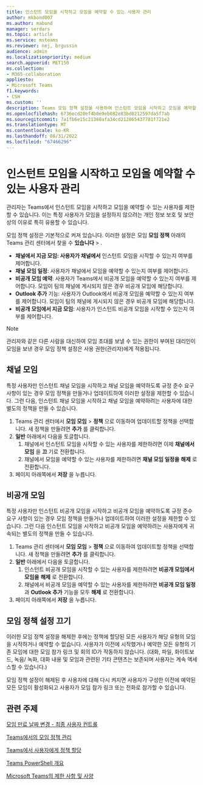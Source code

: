 ```yaml
---
title: 인스턴트 모임을 시작하고 모임을 예약할 수 있는 사용자 관리
author: mkbond007
ms.author: mabond
manager: serdars
ms.topic: article
ms.service: msteams
ms.reviewer: nej, brgussin
audience: admin
ms.localizationpriority: medium
search.appverid: MET150
ms.collection:
- M365-collaboration
appliesto:
- Microsoft Teams
f1.keywords:
- CSH
ms.custom: ''
description: Teams 모임 정책 설정을 사용하여 인스턴트 모임을 시작하고 모임을 예약할 수 있는 사용자를 제어하는 방법을 알아봅니다.
ms.openlocfilehash: 6736ecd20ef4b0e9eb082e83bd8212597da5f7ab
ms.sourcegitcommit: 7a1fb6e15c21368afa34cd212865437781f721e2
ms.translationtype: MT
ms.contentlocale: ko-KR
ms.lasthandoff: 08/31/2022
ms.locfileid: "67466296"
---
```

# <a name="manage-who-can-start-instant-meetings-and-schedule-meetings"></a>인스턴트 모임을 시작하고 모임을 예약할 수 있는 사용자 관리

관리자는 Teams에서 인스턴트 모임을 시작하고 모임을 예약할 수 있는 사용자를 제한할 수 있습니다. 이는 특정 사용자가 모임을 설정하지 않으려는 개인 정보 보호 및 보안상의 이유로 특히 유용할 수 있습니다.

모임 정책 설정은 기본적으로 켜져 있습니다. 이러한 설정은 모임 **모임 정책** 아래의 Teams 관리 센터에서 찾을 수 **있습니다** > .

- **채널에서 지금 모임: 사용자가 채널에서** 인스턴트 모임을 시작할 수 있는지 여부를 제어합니다.
- **채널 모임 일정**: 사용자가 채널에서 모임을 예약할 수 있는지 여부를 제어합니다.
- **비공개 모임 예약**: 사용자가 Teams에서 비공개 모임을 예약할 수 있는지 여부를 제어합니다. 모임이 팀의 채널에 게시되지 않은 경우 비공개 모임에 해당합니다.
- **Outlook 추가** 기능: 사용자가 Outlook에서 비공개 모임을 예약할 수 있는지 여부를 제어합니다. 모임이 팀의 채널에 게시되지 않은 경우 비공개 모임에 해당합니다.
- **비공개 모임에서 지금 모임**: 사용자가 인스턴트 비공개 모임을 시작할 수 있는지 여부를 제어합니다.

> [!NOTE]
> 관리자와 같은 다른 사람을 대신하여 모임 초대를 보낼 수 있는 권한이 부여된 대리인이 모임을 보낸 경우 모임 정책 설정은 사용 권한(관리자)에게 적용됩니다.

## <a name="channel-meetings"></a>채널 모임

특정 사용자만 인스턴트 채널 모임을 시작하고 채널 모임을 예약하도록 규정 준수 요구 사항이 있는 경우 모임 정책을 만들거나 업데이트하여 이러한 설정을 제한할 수 있습니다. 그런 다음, 인스턴트 채널 모임을 시작하고 채널 모임을 예약하려는 사용자에 대한 별도의 정책을 만들 수 있습니다.

1. Teams 관리 센터에서 **모임 모임** > **정책** 으로 이동하여 업데이트할 정책을 선택합니다. 새 정책을 만들려면 **추가** 를 클릭합니다.
1. **일반** 아래에서 다음을 토글합니다.
    1. 채널에서 인스턴트 모임을 시작할 수 있는 사용자를 제한하려면 이제 **채널에서 모임** 을 **끄** 기로 전환합니다.
    1. 채널에서 모임을 예약할 수 있는 사용자를 제한하려면 **채널 모임 일정을** **해제** 로 전환합니다.
1. 페이지 아래쪽에서 **저장** 을 누릅니다.

## <a name="private-meetings"></a>비공개 모임

특정 사용자만 인스턴트 비공개 모임을 시작하고 비공개 모임을 예약하도록 규정 준수 요구 사항이 있는 경우 모임 정책을 만들거나 업데이트하여 이러한 설정을 제한할 수 있습니다. 그런 다음 인스턴트 모임을 시작하고 비공개 모임을 예약하려는 사용자에게 귀속되는 별도의 정책을 만들 수 있습니다.

1. Teams 관리 센터에서 **모임 모임** > **정책** 으로 이동하여 업데이트할 정책을 선택합니다. 새 정책을 만들려면 **추가** 를 클릭합니다.
1. **일반** 아래에서 다음을 토글합니다.
    1. 인스턴트 비공개 모임을 시작할 수 있는 사용자를 제한하려면 **비공개 모임에서 모임을** **해제** 로 전환합니다.
    1. 채널에서 비공개 모임을 예약할 수 있는 사용자를 제한하려면 **비공개 모임 일정** 과 **Outlook 추가** 기능을 모두 **해제** 로 전환합니다.
1. 페이지 아래쪽에서 **저장** 을 누릅니다.

## <a name="turning-off-meeting-policy-settings"></a>모임 정책 설정 끄기

이러한 모임 정책 설정을 해제한 후에는 정책에 할당된 모든 사용자가 해당 유형의 모임을 시작하거나 예약할 수 없습니다. 사용자가 이전에 시작했거나 예약한 모든 유형의 기존 모임에 대한 모임 참가 링크 및 회의 ID가 작동하지 않습니다. (대화, 파일, 화이트보드, 녹음/ 녹화, 대화 내용 및 모임과 관련된 기타 콘텐츠는 보존되며 사용자는 계속 액세스할 수 있습니다.)

모임 정책 설정이 해제된 후 사용자에 대해 다시 켜지면 사용자가 구성한 이전에 예약된 모든 모임이 활성화되고 사용자가 모임 참가 링크 또는 전화로 참가할 수 있습니다.

## <a name="related-topics"></a>관련 주제

[모임 만료 날짜 변경 - 최종 사용자 컨트롤](https://support.microsoft.com/office/record-a-meeting-in-teams-34dfbe7f-b07d-4a27-b4c6-de62f1348c24#bkmk_view_change_expiration_date)

[Teams에서의 모임 정책 관리](meeting-policies-overview.md)

[Teams에서 사용자에게 정책 할당](policy-assignment-overview.md)

[Teams PowerShell 개요](teams-powershell-overview.md)

[Microsoft Teams의 제한 사항 및 사양](/microsoftteams/limits-specifications-teams)
